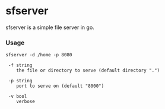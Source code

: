 # sfserver

sfserver is a simple file server in go.

### Usage
    sfserver -d /home -p 8080
    
     -f string
    	the file or directory to serve (default directory ".")

     -p string
    	port to serve on (default "8000")

     -v bool
     	verbose 
